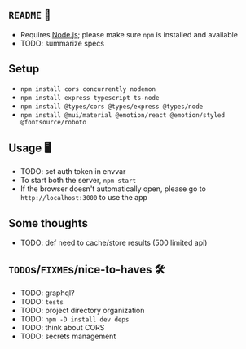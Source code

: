## `README` 📖
- Requires [Node.js](https://nodejs.org/en); please make sure `npm` is installed and available
- TODO: summarize specs

## Setup
- `npm install cors concurrently nodemon` 
- `npm install express typescript ts-node`
- `npm install @types/cors @types/express @types/node`
- `npm install @mui/material @emotion/react @emotion/styled @fontsource/roboto`

## Usage 🖥️
- TODO: set auth token in envvar 
- To start both the server, `npm start`
- If the browser doesn't automatically open, please go to `http://localhost:3000` to use the app

## Some thoughts
- TODO: def need to cache/store results (500 limited api)

## `TODO`s/`FIXME`s/nice-to-haves 🛠️
- TODO: graphql?
- TODO: `tests`
- TODO: project directory organization
- TODO: `npm -D install dev deps`
- TODO: think about CORS
- TODO: secrets management
